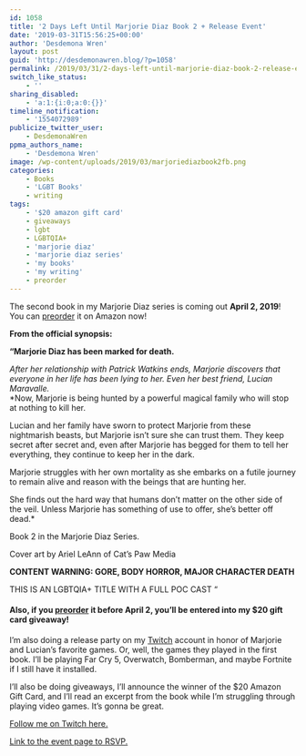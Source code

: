 ```yaml
---
id: 1058
title: '2 Days Left Until Marjorie Diaz Book 2 + Release Event'
date: '2019-03-31T15:56:25+00:00'
author: 'Desdemona Wren'
layout: post
guid: 'http://desdemonawren.blog/?p=1058'
permalink: /2019/03/31/2-days-left-until-marjorie-diaz-book-2-release-event/
switch_like_status:
    - ''
sharing_disabled:
    - 'a:1:{i:0;a:0:{}}'
timeline_notification:
    - '1554072989'
publicize_twitter_user:
    - DesdemonaWren
ppma_authors_name:
    - 'Desdemona Wren'
image: /wp-content/uploads/2019/03/marjoriediazbook2fb.png
categories:
    - Books
    - 'LGBT Books'
    - writing
tags:
    - '$20 amazon gift card'
    - giveaways
    - lgbt
    - LGBTQIA+
    - 'marjorie diaz'
    - 'marjorie diaz series'
    - 'my books'
    - 'my writing'
    - preorder
---
```


The second book in my Marjorie Diaz series is coming out **April 2, 2019**! You can [preorder](https://amazon.com/gp/product/B07P86KDNM) it on Amazon now!

**From the official synopsis:**

**“Marjorie Diaz has been marked for death.**  
  
*After her relationship with Patrick Watkins ends, Marjorie discovers that everyone in her life has been lying to her. Even her best friend, Lucian Maravalle.*   
 *Now, Marjorie is being hunted by a powerful magical family who will stop at nothing to kill her.   
  
Lucian and her family have sworn to protect Marjorie from these nightmarish beasts, but Marjorie isn’t sure she can trust them. They keep secret after secret and, even after Marjorie has begged for them to tell her everything, they continue to keep her in the dark.   
  
Marjorie struggles with her own mortality as she embarks on a futile journey to remain alive and reason with the beings that are hunting her.   
  
She finds out the hard way that humans don’t matter on the other side of the veil. Unless Marjorie has something of use to offer, she’s better off dead.*  
  
Book 2 in the Marjorie Diaz Series.  
  
Cover art by Ariel LeAnn of Cat’s Paw Media  
  
**CONTENT WARNING: GORE, BODY HORROR, MAJOR CHARACTER DEATH**  
  
THIS IS AN LGBTQIA+ TITLE WITH A FULL POC CAST “

#### Also, if you [preorder](https://www.amazon.com/gp/product/B07P86KDNM) it before April 2, you’ll be entered into my $20 gift card giveaway! 

I’m also doing a release party on my [Twitch](https://www.twitch.tv/wrenzday) account in honor of Marjorie and Lucian’s favorite games. Or, well, the games they played in the first book. I’ll be playing Far Cry 5, Overwatch, Bomberman, and maybe Fortnite if I still have it installed.

I’ll also be doing giveaways, I’ll announce the winner of the $20 Amazon Gift Card, and I’ll read an excerpt from the book while I’m struggling through playing video games. It’s gonna be great.

[Follow me on Twitch here.](https://www.twitch.tv/wrenzday)

[Link to the event page to RSVP. ](https://www.facebook.com/events/637773386651868/)